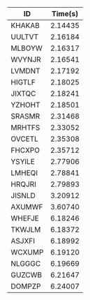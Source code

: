 |ID|Time(s)|
|-|-|
|KHAKAB|2.14435|
|UULTVT|2.16184|
|MLBOYW|2.16317|
|WVYNJR|2.16541|
|LVMDNT|2.17192|
|HIGTLF|2.18025|
|JIXTQC|2.18241|
|YZHOHT|2.18501|
|SRASMR|2.31468|
|MRHTFS|2.33052|
|OVCETL|2.35308|
|FHCXPO|2.35712|
|YSYILE|2.77906|
|LMHEQI|2.78841|
|HRQJRI|2.79893|
|JISNLD|3.20912|
|AXUMWF|3.60740|
|WHEFJE|6.18246|
|TKWJLM|6.18372|
|ASJXFI|6.18992|
|WCXUMP|6.19120|
|NLGGGC|6.19669|
|GUZCWB|6.21647|
|DOMPZP|6.24007|
